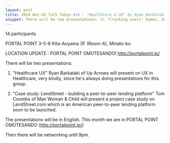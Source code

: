 ```yaml
---
layout: post
title: 2014 Dec-UX Talk Tokyo #16 - "Healthcare & UX" by Ryan Barkataki & "Project case study: LendStreet.com" by Tom Coombs
snippet: There will be two presentations: 1) "Crashing users' homes, drinking their tea" Chris Palmieri ...
---
```

14 participants

PORTAL POINT 3-5-6 Kita-Aoyama 3F (Room-A), Minato-ku

LOCATION UPDATE : PORTAL POINT OMOTESANDO!
http://portalpoint.jp/

There will be two presentations:

1) "Healthcare UX"
Ryan Barkataki of Up Arrows will present on UX in Healthcare, very kindly, since he's always doing presentations for this group.

2) "Case study: LendStreet - building a peer-to-peer lending platform"
Tom Coombs of Man Woman & Child will present a project case study on LendStreet.com which is an American peer-to-peer lending platform soon to be launched.

The presentations will be in English.
This month we are in PORTAL POINT OMOTESANDO (http://portalpoint.jp/)

Then there will be networking until 9pm.

